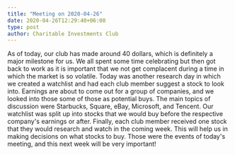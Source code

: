 ```yaml
---
title: "Meeting on 2020-04-26"
date: 2020-04-26T12:29:40+06:00
type: post
author: Charitable Investments Club
---
```

As of today, our club has made around 40 dollars, which is definitely a major milestone for us. We all spent some time celebrating but then got back to work as it is important that we not get complacent during a time in which the market is so volatile. Today was another research day in which we created a watchlist and had each club member suggest a stock to look into. Earnings are about to come out for a group of companies, and we looked into those some of those as potential buys. The main topics of discussion were Starbucks, Square, eBay, Microsoft, and Tencent. Our watchlist was split up into stocks that we would buy before the respective company's earnings or after. Finally, each club member received one stock that they would research and watch in the coming week. This will help us in making decisions on what stocks to buy. Those were the events of today's meeting, and this next week will be very important!

